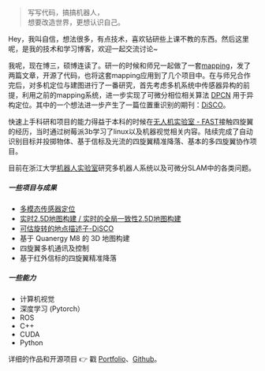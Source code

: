 > 写写代码，搞搞机器人，  
> 想要改造世界，更想认识自己。

Hey，我叫自信，想法很多，有点技术，喜欢钻研些上课不教的东西。然后这里呢，是我的技术和学习博客，欢迎一起交流讨论~

我呢，现在博三，硕博连读了。研一的时候和师兄一起做了一套[mapping](https://github.com/ZJU-Robotics-Lab/GEM)，发了两篇文章，开源了代码，也将这套mapping应用到了几个项目中。在与师兄合作完后，对多机定位与建图进行了一番研究，首先考虑多机系统中传感器异构的前提，利用之前的mapping系统，进一步实现了可微分相位相关算法 [DPCN](https://arxiv.org/abs/2008.09474) 用于异构定位。其中的一个想法进一步产生了一篇位置重识别的期刊：[DiSCO](https://ieeexplore.ieee.org/document/9359460)。

快速上手科研和项目的能力得益于本科的时候在[无人机实验室 - FAST](http://zju-fast.com/)接触四旋翼的经历，当时通过树莓派3b学习了linux以及机器视觉相关内容。陆续完成了自动识别目标并投掷物体、基于信标及光流的四旋翼精准降落、基本的多四旋翼协作项目。

目前在浙江大学[机器人实验室](https://space.bilibili.com/544651460?spm_id_from=333.788.b_765f7570696e666f.1)研究多机器人系统以及可微分SLAM中的各类问题。

##### 一些项目与成果

- [多模态传感器定位](https://github.com/ZJU-Robotics-Lab/DPCN)
- [实时2.5D地图构建 / 实时的全局一致性2.5D地图构建](https://github.com/ZJU-Robotics-Lab/GEM)
- [可估旋转的地点描述子-DiSCO](https://github.com/MaverickPeter/DiSCO-pytorch)
- 基于 Quanergy M8 的 3D 地图构建
- 四旋翼多机通讯及控制
- 基于红外信标的四旋翼精准降落

##### 一些能力

- 计算机视觉
- 深度学习 (Pytorch）
- ROS
- C++
- CUDA
- Python

详细的作品和开源项目 👉 戳 [Portfolio](/portfolio)、[Github](http://github.com/maverickpeter)。 
